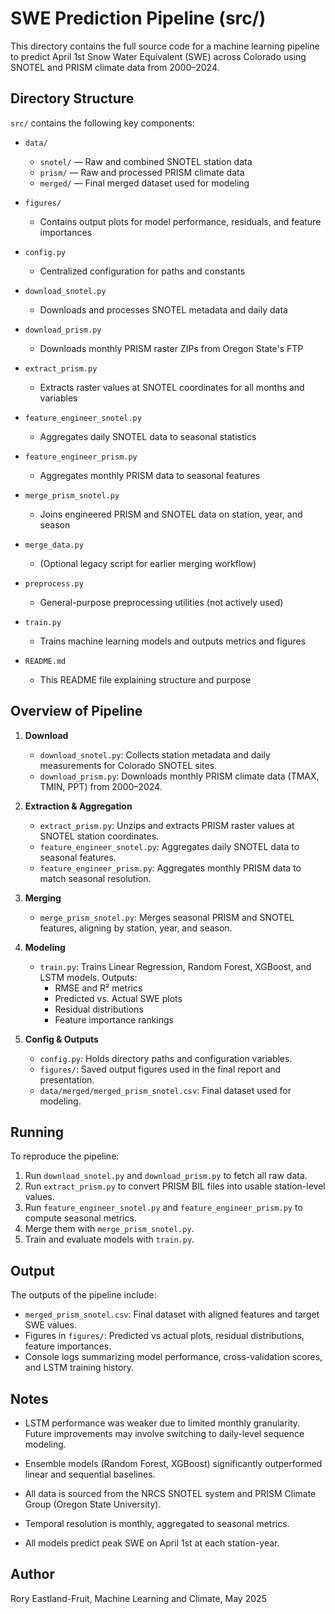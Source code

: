 # SWE Prediction Pipeline (src/)

This directory contains the full source code for a machine learning pipeline to predict April 1st Snow Water Equivalent (SWE) across Colorado using SNOTEL and PRISM climate data from 2000–2024.


## Directory Structure

`src/` contains the following key components:

- `data/`  
  - `snotel/` — Raw and combined SNOTEL station data  
  - `prism/` — Raw and processed PRISM climate data  
  - `merged/` — Final merged dataset used for modeling  

- `figures/`  
  - Contains output plots for model performance, residuals, and feature importances  

- `config.py`  
  - Centralized configuration for paths and constants  

- `download_snotel.py`  
  - Downloads and processes SNOTEL metadata and daily data  

- `download_prism.py`  
  - Downloads monthly PRISM raster ZIPs from Oregon State's FTP  

- `extract_prism.py`  
  - Extracts raster values at SNOTEL coordinates for all months and variables  

- `feature_engineer_snotel.py`  
  - Aggregates daily SNOTEL data to seasonal statistics  

- `feature_engineer_prism.py`  
  - Aggregates monthly PRISM data to seasonal features  

- `merge_prism_snotel.py`  
  - Joins engineered PRISM and SNOTEL data on station, year, and season  

- `merge_data.py`  
  - (Optional legacy script for earlier merging workflow)  

- `preprocess.py`  
  - General-purpose preprocessing utilities (not actively used)  

- `train.py`  
  - Trains machine learning models and outputs metrics and figures  

- `README.md`  
  - This README file explaining structure and purpose  


## Overview of Pipeline

1. **Download**
   - `download_snotel.py`: Collects station metadata and daily measurements for Colorado SNOTEL sites.
   - `download_prism.py`: Downloads monthly PRISM climate data (TMAX, TMIN, PPT) from 2000–2024.

2. **Extraction & Aggregation**
   - `extract_prism.py`: Unzips and extracts PRISM raster values at SNOTEL station coordinates.
   - `feature_engineer_snotel.py`: Aggregates daily SNOTEL data to seasonal features.
   - `feature_engineer_prism.py`: Aggregates monthly PRISM data to match seasonal resolution.

3. **Merging**
   - `merge_prism_snotel.py`: Merges seasonal PRISM and SNOTEL features, aligning by station, year, and season.

4. **Modeling**
   - `train.py`: Trains Linear Regression, Random Forest, XGBoost, and LSTM models. Outputs:
     - RMSE and R² metrics
     - Predicted vs. Actual SWE plots
     - Residual distributions
     - Feature importance rankings

5. **Config & Outputs**
   - `config.py`: Holds directory paths and configuration variables.
   - `figures/`: Saved output figures used in the final report and presentation.
   - `data/merged/merged_prism_snotel.csv`: Final dataset used for modeling.


## Running

To reproduce the pipeline:

1. Run `download_snotel.py` and `download_prism.py` to fetch all raw data.
2. Run `extract_prism.py` to convert PRISM BIL files into usable station-level values.
3. Run `feature_engineer_snotel.py` and `feature_engineer_prism.py` to compute seasonal metrics.
4. Merge them with `merge_prism_snotel.py`.
5. Train and evaluate models with `train.py`.


## Output

The outputs of the pipeline include:
- `merged_prism_snotel.csv`: Final dataset with aligned features and target SWE values.
- Figures in `figures/`: Predicted vs actual plots, residual distributions, feature importances.
- Console logs summarizing model performance, cross-validation scores, and LSTM training history.


## Notes

- LSTM performance was weaker due to limited monthly granularity. Future improvements may involve switching to daily-level sequence modeling.
- Ensemble models (Random Forest, XGBoost) significantly outperformed linear and sequential baselines.

- All data is sourced from the NRCS SNOTEL system and PRISM Climate Group (Oregon State University).
- Temporal resolution is monthly, aggregated to seasonal metrics.
- All models predict peak SWE on April 1st at each station-year.


## Author

Rory Eastland-Fruit,
Machine Learning and Climate,
May 2025
